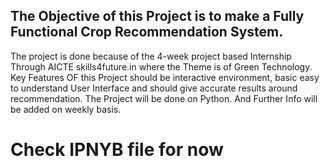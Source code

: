 <h2>The Objective of this Project is to make a Fully Functional Crop Recommendation System.</h2>
The project is done because of the 4-week project based Internship Through AICTE skills4future.in where the Theme is of Green Technology.
Key Features OF this Project should be interactive environment, basic easy to understand User Interface and should give accurate results around recommendation.
The Project will be done on Python.
And Further Info will be added on weekly basis.
<h1>Check IPNYB file for now </h1>

